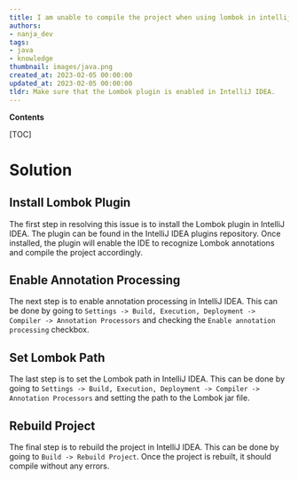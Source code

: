 ```yaml
---
title: I am unable to compile the project when using lombok in intellij idea
authors:
- nanja_dev
tags:
- java
- knowledge
thumbnail: images/java.png
created_at: 2023-02-05 00:00:00
updated_at: 2023-02-05 00:00:00
tldr: Make sure that the Lombok plugin is enabled in IntelliJ IDEA.
---
```


**Contents**

[TOC]

# Solution

## Install Lombok Plugin

The first step in resolving this issue is to install the Lombok plugin in IntelliJ IDEA. The plugin can be found in the IntelliJ IDEA plugins repository. Once installed, the plugin will enable the IDE to recognize Lombok annotations and compile the project accordingly.

## Enable Annotation Processing

The next step is to enable annotation processing in IntelliJ IDEA. This can be done by going to `Settings -> Build, Execution, Deployment -> Compiler -> Annotation Processors` and checking the `Enable annotation processing` checkbox.

## Set Lombok Path

The last step is to set the Lombok path in IntelliJ IDEA. This can be done by going to `Settings -> Build, Execution, Deployment -> Compiler -> Annotation Processors` and setting the path to the Lombok jar file.

## Rebuild Project

The final step is to rebuild the project in IntelliJ IDEA. This can be done by going to `Build -> Rebuild Project`. Once the project is rebuilt, it should compile without any errors.
